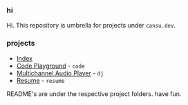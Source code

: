 ### hi
Hi. This repository is umbrella for projects under `cansu.dev`.
### projects
- [Index](https://cansu.dev)
- [Code Playground](https://code.cansu.dev) - `code` 
- [Multichannel Audio Player](https://cansu.dev/dj) - `dj`
- [Resume](https://resume.cansu.dev) - `resume`

README's are under the respective project folders. have fun.
